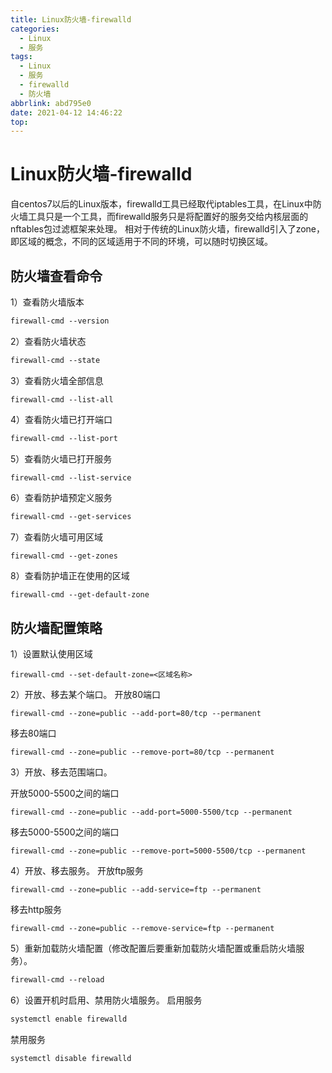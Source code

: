 ```yaml
---
title: Linux防火墙-firewalld
categories:
  - Linux
  - 服务
tags:
  - Linux
  - 服务
  - firewalld
  - 防火墙
abbrlink: abd795e0
date: 2021-04-12 14:46:22
top:
---
```


# Linux防火墙-firewalld
自centos7以后的Linux版本，firewalld工具已经取代iptables工具，在Linux中防火墙工具只是一个工具，而firewalld服务只是将配置好的服务交给内核层面的nftables包过滤框架来处理。
相对于传统的Linux防火墙，firewalld引入了zone，即区域的概念，不同的区域适用于不同的环境，可以随时切换区域。
## 防火墙查看命令
1）查看防火墙版本

``` dockerfile
firewall-cmd --version
```
2）查看防火墙状态

``` dockerfile
firewall-cmd --state
```

3）查看防火墙全部信息

``` vim
firewall-cmd --list-all
```
4）查看防火墙已打开端口

``` dockerfile
firewall-cmd --list-port
```
5）查看防火墙已打开服务

``` thrift
firewall-cmd --list-service
```
6）查看防护墙预定义服务

``` dockerfile
firewall-cmd --get-services
```

7）查看防火墙可用区域

``` dockerfile
firewall-cmd --get-zones
```
8）查看防护墙正在使用的区域

``` vbscript
firewall-cmd --get-default-zone
```

## 防火墙配置策略
1）设置默认使用区域

``` vbscript
firewall-cmd --set-default-zone=<区域名称>
```

2）开放、移去某个端口。
开放80端口

``` jboss-cli
firewall-cmd --zone=public --add-port=80/tcp --permanent
```

移去80端口

``` jboss-cli
firewall-cmd --zone=public --remove-port=80/tcp --permanent
```

3）开放、移去范围端口。

开放5000-5500之间的端口

``` jboss-cli
firewall-cmd --zone=public --add-port=5000-5500/tcp --permanent
```

移去5000-5500之间的端口

``` jboss-cli
firewall-cmd --zone=public --remove-port=5000-5500/tcp --permanent
```

4）开放、移去服务。
 开放ftp服务

``` jboss-cli
firewall-cmd --zone=public --add-service=ftp --permanent
```

移去http服务

``` jboss-cli
firewall-cmd --zone=public --remove-service=ftp --permanent
```

5）重新加载防火墙配置（修改配置后要重新加载防火墙配置或重启防火墙服务）。

``` dockerfile
firewall-cmd --reload
```

6）设置开机时启用、禁用防火墙服务。
启用服务

``` bash
systemctl enable firewalld
```

禁用服务

``` bash
systemctl disable firewalld
```


